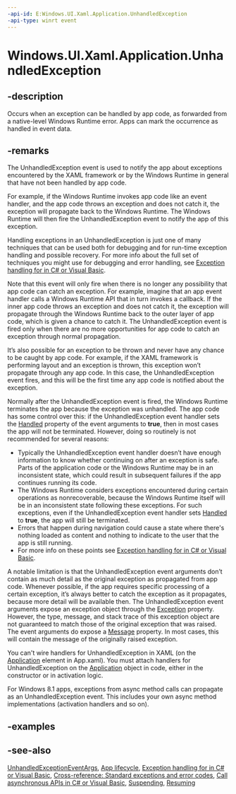 ```yaml
---
-api-id: E:Windows.UI.Xaml.Application.UnhandledException
-api-type: winrt event
---
```


<!-- Event syntax
public event Windows.UI.Xaml.UnhandledExceptionEventHandler UnhandledException
-->

# Windows.UI.Xaml.Application.UnhandledException

## -description
Occurs when an exception can be handled by app code, as forwarded from a native-level Windows Runtime error. Apps can mark the occurrence as handled in event data.

## -remarks
The UnhandledException event is used to notify the app about exceptions encountered by the XAML framework or by the Windows Runtime in general that have not been handled by app code.

For example, if the Windows Runtime invokes app code like an event handler, and the app code throws an exception and does not catch it, the exception will propagate back to the Windows Runtime. The Windows Runtime will then fire the UnhandledException event to notify the app of this exception.

Handling exceptions in an UnhandledException is just one of many techniques that can be used both for debugging and for run-time exception handling and possible recovery. For more info about the full set of techniques you might use for debugging and error handling, see [Exception handling for    in C# or Visual Basic](https://msdn.microsoft.com/library/825c5d4f-5ce0-ee93-fd1e-aca1372b1670).

Note that this event will only fire when there is no longer any possibility that app code can catch an exception. For example, imagine that an app event handler calls a Windows Runtime  API that in turn invokes a callback. If the inner app code throws an exception and does not catch it, the exception will propagate through the Windows Runtime back to the outer layer of app code, which is given a chance to catch it. The UnhandledException event is fired only when there are no more opportunities for app code to catch an exception through normal propagation.

It’s also possible for an exception to be thrown and never have any chance to be caught by app code. For example, if the XAML framework is performing layout and an exception is thrown, this exception won’t propagate through any app code. In this case, the UnhandledException event fires, and this will be the first time any app code is notified about the exception.

Normally after the UnhandledException event is fired, the Windows Runtime terminates the app because the exception was unhandled. The app code has some control over this: if the UnhandledException event handler sets the [Handled](unhandledexceptioneventargs_handled.md) property of the event arguments to **true**, then in most cases the app will not be terminated. However, doing so routinely is not recommended for several reasons: 
+ Typically the UnhandledException event handler doesn’t have enough information to know whether continuing on after an exception is safe. Parts of the application code or the Windows Runtime may be in an inconsistent state, which could result in subsequent failures if the app continues running its code.
+ The Windows Runtime considers exceptions encountered during certain operations as nonrecoverable, because the Windows Runtime itself will be in an inconsistent state following these exceptions. For such exceptions, even if the UnhandledException event handler sets [Handled](unhandledexceptioneventargs_handled.md) to **true**, the app will still be terminated.
+ Errors that happen during navigation could cause a state where there's nothing loaded as content and nothing to indicate to the user that the app is still running.
+ For more info on these points see [Exception handling for    in C# or Visual Basic](https://msdn.microsoft.com/library/825c5d4f-5ce0-ee93-fd1e-aca1372b1670).



<!--THIS FIXED in 8.1 with unified exception model<p  xmlns:xsi="http://www.w3.org/2001/XMLSchema-instance">It’s important to be aware of several limitations of the <xref targtype="event_winrt" rid="w_ui_xaml.application_unhandledexception">UnhandledException</xref> event. This event is only used with exceptions encountered by the XAML framework or the core <tla rid="winrt"/>. Exceptions encountered by other <tla rid="winrt"/> components or parts of the app that are not using  the XAML framework will not result in this event being raised. For example, if a different <tla rid="windows"/> component calls into app  code and an exception is thrown and not caught, the <xref targtype="event_winrt" rid="w_ui_xaml.application_unhandledexception">UnhandledException</xref> event won’t fire, and the app won't have a chance to handle that. There's also an affinity to the UI thread. If app  code creates a worker thread, and then raises an exception on the worker thread, the <xref targtype="event_winrt" rid="w_ui_xaml.application_unhandledexception">UnhandledException</xref> event doesn't fire.</p>-->
A notable limitation is that the UnhandledException event arguments don’t contain as much detail as the original exception as propagated from app code. Whenever possible, if the app requires specific processing of a certain exception, it’s always better to catch the exception as it propagates, because more detail will be available then. The UnhandledException event arguments expose an exception object through the [Exception](unhandledexceptioneventargs_exception.md) property. However, the type, message, and stack trace of this exception object are not guaranteed to match those of the original exception that was raised. The event arguments do expose a [Message](unhandledexceptioneventargs_message.md) property. In most cases, this will contain the message of the originally raised exception.

You can't wire handlers for UnhandledException in XAML (on the [Application](application.md) element in App.xaml). You must attach handlers for UnhandledException on the [Application](application.md) object in code, either in the constructor or in activation logic.

For Windows 8.1 apps, exceptions from async method calls can propagate as an UnhandledException event. This includes your own async method implementations (activation handlers and so on).

## -examples

## -see-also
[UnhandledExceptionEventArgs](unhandledexceptioneventargs.md), [App lifecycle](https://msdn.microsoft.com/library/6c469e77-f1e3-4859-a27b-c326f9616d10), [Exception handling for    in C# or Visual Basic](https://msdn.microsoft.com/library/825c5d4f-5ce0-ee93-fd1e-aca1372b1670), [Cross-reference: Standard exceptions and error codes](https://msdn.microsoft.com/library/625c5d4f-5ce0-ee93-fd1e-aca1372b1622), [Call asynchronous APIs in C# or Visual Basic](https://msdn.microsoft.com/library/066711e0-d5c4-467e-8683-3cc64edbcc83), [Suspending](application_suspending.md), [Resuming](application_resuming.md)
